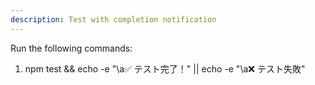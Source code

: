 ```yaml
---
description: Test with completion notification
---
```


Run the following commands:
1. npm test && echo -e "\a✅ テスト完了！" || echo -e "\a❌ テスト失敗"